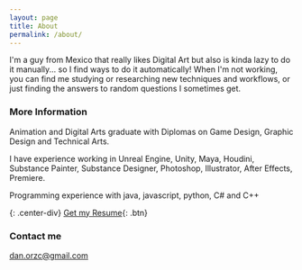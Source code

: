 ```yaml
---
layout: page
title: About
permalink: /about/
---
```


I'm a guy from Mexico that really likes Digital Art but also is kinda lazy to do it manually... so I find ways to do it automatically! When I'm not working, you can find me studying or researching new techniques and workflows, or just finding the answers to random questions I sometimes get.

### More Information

Animation and Digital Arts graduate with Diplomas on Game Design, Graphic Design and Technical Arts. 

I have experience working in Unreal Engine, Unity, Maya, Houdini, Substance Painter, Substance Designer, Photoshop, Illustrator, After Effects, Premiere. 

Programming experience with java, javascript, python, C# and C++

{: .center-div}
[Get my Resume](/assets/DanielOrozco_Resume.pdf){: .btn}

### Contact me

[dan.orzc@gmail.com](mailto:dan.orzc@gmail.com)